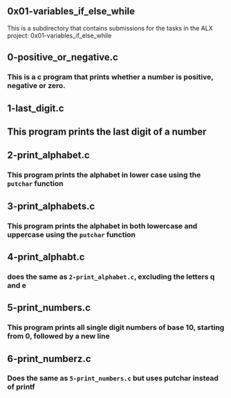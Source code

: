 ## 0x01-variables_if_else_while

This is a subdirectory that contains submissions for the tasks in the ALX project: 0x01-variables_if_else_while

## 0-positive_or_negative.c
### This is a c program that prints whether a number is positive, negative or zero.

## 1-last_digit.c
## This program prints the last digit of a number

## 2-print_alphabet.c
### This program prints the alphabet in lower case using the `putchar` function

## 3-print_alphabets.c
### This program prints the alphabet in both lowercase and uppercase using the `putchar` function

## 4-print_alphabt.c
### does the same as `2-print_alphabet.c`, excluding the letters q and e

## 5-print_numbers.c
### This program prints all single digit numbers of base 10, starting from 0, followed by a new line

## 6-print_numberz.c
### Does the same as `5-print_numbers.c` but uses putchar instead of printf
